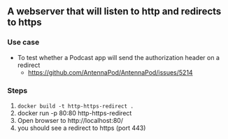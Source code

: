 ## A webserver that will listen to http and redirects to https

### Use case
* To test whether a Podcast app will send the authorization header on a redirect
   * https://github.com/AntennaPod/AntennaPod/issues/5214

### Steps
1. `docker build -t http-https-redirect .`
2. docker run -p 80:80 http-https-redirect
3. Open browser to http://localhost:80/
4. you should see a redirect to https (port 443)
